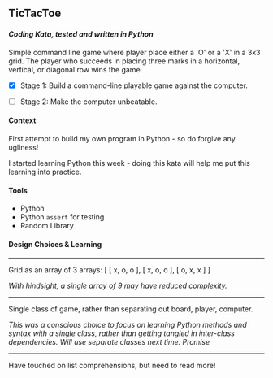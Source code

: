 ## TicTacToe

#### *Coding Kata, tested and written in Python*

Simple command line game where player place either a 'O' or a 'X' in a 3x3 grid. The player who succeeds in placing three marks in a horizontal, vertical, or diagonal row wins the game.

- [x] Stage 1: Build a command-line playable game against the computer.

- [ ] Stage 2: Make the computer unbeatable.

#### Context

First attempt to build my own program in Python - so do forgive any ugliness!

I started learning Python this week - doing this kata will help me put this learning into practice.

#### Tools

* Python
* Python `assert` for testing
* Random Library

#### Design Choices & Learning
---

Grid as an array of 3 arrays: [ [ x, o, o ], [ x, o, o ], [ o, x, x ] ]

*With hindsight, a single array of 9 may have reduced complexity.*

---

Single class of game, rather than separating out board, player, computer.

*This was a conscious choice to focus on learning Python methods and syntax with a single class, rather than getting tangled in inter-class dependencies. Will use separate classes next time. Promise*

---

Have touched on list comprehensions, but need to read more!
